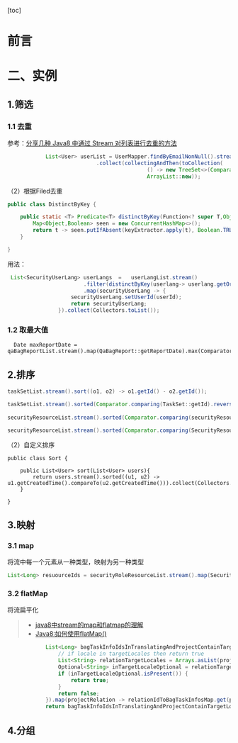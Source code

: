 [toc]









# 前言







# 二、实例



## 1.筛选

### 1.1 去重

参考：[分享几种 Java8 中通过 Stream 对列表进行去重的方法](https://juejin.im/post/5cd6b719f265da03b2044d56)



```java
            List<User> userList = UserMapper.findByEmailNonNull().stream()
                            .collect(collectingAndThen(toCollection(
                                            () -> new TreeSet<>(Comparator.comparing(User::getEmail))),
                                            ArrayList::new));
```



（2）根据Filed去重

```java
public class DistinctByKey {

    public static <T> Predicate<T> distinctByKey(Function<? super T,Object> keyExtractor) {
        Map<Object,Boolean> seen = new ConcurrentHashMap<>();
        return t -> seen.putIfAbsent(keyExtractor.apply(t), Boolean.TRUE) == null;
    }

}
```



用法：

```java
 List<SecurityUserLang> userLangs  =   userLangList.stream()
                        .filter(distinctByKey(userlang-> userlang.getOriginLocale() +":"+ userlang.getTargetLocale()))
                        .map(securityUserLang -> {
                    securityUserLang.setUserId(userId);
                    return securityUserLang;
                }).collect(Collectors.toList());
```







### 1.2 取最大值

```
  Date maxReportDate = qaBagReportList.stream().map(QaBagReport::getReportDate).max(Comparator.comparing(java.util.Date::getTime)).get();
```





## 2.排序

```java
taskSetList.stream().sort((o1, o2) -> o1.getId() - o2.getId());

taskSetList.stream().sorted(Comparator.comparing(TaskSet::getId).reversed()).findFirst()
    
securityResourceList.stream().sorted(Comparator.comparing(securityResource -> securityResource.getResourcePath().toLowerCase())).collect(Collectors.toList());

securityResourceList.stream().sorted(Comparator.comparing(SecurityResource::getDatachangeLasttime)).collect(Collectors.toList());
```



（2）自定义排序

```
public class Sort {
    
    public List<User> sort(List<User> users){
        return users.stream().sorted((u1, u2) -> u1.getCreatedTime().compareTo(u2.getCreatedTime())).collect(Collectors.toList());
    }

}
```





## 3.映射

### 3.1 map

将流中每一个元素从一种类型，映射为另一种类型

```java
List<Long> resuourceIds = securityRoleResourceList.stream().map(SecurityRoleResource::getResourceId).collect(Collectors.toList())
```





### 3.2 flatMap

将流扁平化

> - [java8中stream的map和flatmap的理解](https://www.cnblogs.com/lijingran/p/8727507.html)
> - [Java8:如何使用flatMap()](https://www.jianshu.com/p/8d80dcb4e7e0)



```java
            List<Long> bagTaskInfoIdsInTranslatingAndProjectContainTargetLocale = projectRelationList.stream().filter(projectRelation -> {
                // if locale in targetLocales then return true
                List<String> relationTargetLocales = Arrays.asList(projectRelation.getTargetLocales().split(","));
                Optional<String> inTargetLocaleOptional = relationTargetLocales.stream().filter(targetLocaleList::contains).findAny();
                if (inTargetLocaleOptional.isPresent()) {
                    return true;
                }
                return false;
            }).map(projectRelation -> relationIdToBagTaskInfosMap.get(projectRelation.getId()).stream().map(ProjectRelationBagtaskInfo::getBagTaskInfoId).collect(Collectors.toList())).flatMap(Collection::stream).collect(Collectors.toList());
            return bagTaskInfoIdsInTranslatingAndProjectContainTargetLocale;
```





## 4.分组











